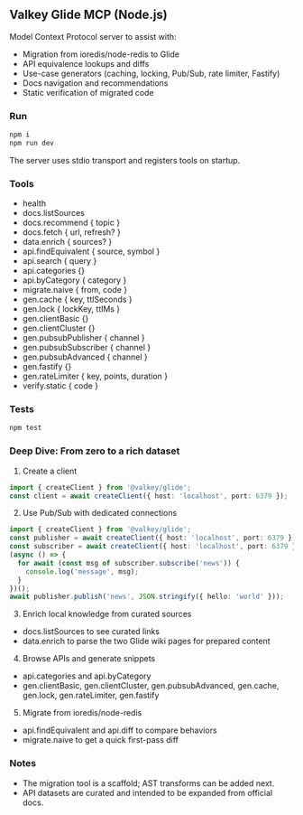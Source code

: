 ## Valkey Glide MCP (Node.js)

Model Context Protocol server to assist with:

- Migration from ioredis/node-redis to Glide
- API equivalence lookups and diffs
- Use-case generators (caching, locking, Pub/Sub, rate limiter, Fastify)
- Docs navigation and recommendations
- Static verification of migrated code

### Run

```bash
npm i
npm run dev
```

The server uses stdio transport and registers tools on startup.

### Tools

- health
- docs.listSources
- docs.recommend { topic }
- docs.fetch { url, refresh? }
- data.enrich { sources? }
- api.findEquivalent { source, symbol }
- api.search { query }
- api.categories {}
- api.byCategory { category }
- migrate.naive { from, code }
- gen.cache { key, ttlSeconds }
- gen.lock { lockKey, ttlMs }
- gen.clientBasic {}
- gen.clientCluster {}
- gen.pubsubPublisher { channel }
- gen.pubsubSubscriber { channel }
- gen.pubsubAdvanced { channel }
- gen.fastify {}
- gen.rateLimiter { key, points, duration }
- verify.static { code }

### Tests

```bash
npm test
```

### Deep Dive: From zero to a rich dataset

1) Create a client

```ts
import { createClient } from '@valkey/glide';
const client = await createClient({ host: 'localhost', port: 6379 });
```

2) Use Pub/Sub with dedicated connections

```ts
import { createClient } from '@valkey/glide';
const publisher = await createClient({ host: 'localhost', port: 6379 });
const subscriber = await createClient({ host: 'localhost', port: 6379 });
(async () => {
  for await (const msg of subscriber.subscribe('news')) {
    console.log('message', msg);
  }
})();
await publisher.publish('news', JSON.stringify({ hello: 'world' }));
```

3) Enrich local knowledge from curated sources

- docs.listSources to see curated links
- data.enrich to parse the two Glide wiki pages for prepared content

4) Browse APIs and generate snippets

- api.categories and api.byCategory
- gen.clientBasic, gen.clientCluster, gen.pubsubAdvanced, gen.cache, gen.lock, gen.rateLimiter, gen.fastify

5) Migrate from ioredis/node-redis

- api.findEquivalent and api.diff to compare behaviors
- migrate.naive to get a quick first-pass diff

### Notes

- The migration tool is a scaffold; AST transforms can be added next.
- API datasets are curated and intended to be expanded from official docs.
